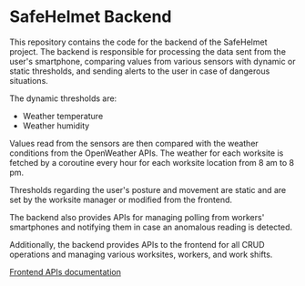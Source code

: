 # SafeHelmet Backend

This repository contains the code for the backend of the SafeHelmet project. The backend is responsible for processing the data sent from the user's smartphone, comparing values from various sensors with dynamic or static thresholds, and sending alerts to the user in case of dangerous situations.

The dynamic thresholds are:
- Weather temperature
- Weather humidity

Values read from the sensors are then compared with the weather conditions from the OpenWeather APIs. The weather for each worksite is fetched by a coroutine every hour for each worksite location from 8 am to 8 pm.

Thresholds regarding the user's posture and movement are static and are set by the worksite manager or modified from the frontend.

The backend also provides APIs for managing polling from workers' smartphones and notifying them in case an anomalous reading is detected.

Additionally, the backend provides APIs to the frontend for all CRUD operations and managing various worksites, workers, and work shifts.

[Frontend APIs documentation](https://github.com/SafeHelmet/safeHelmet_backend/blob/main/API_DOCUMENTATION.md)

